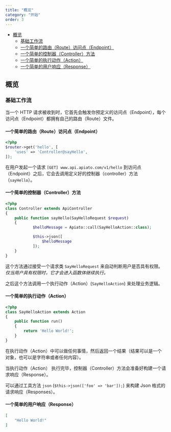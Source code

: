 ```yaml
---
title: "概览"
category: "开始"
order: 3
---
```


* [概览](#Quick-Overview)
  * [基础工作流](#basic-flow)
  * [一个简单的路由（Route）访问点（Endpoint）](#sample-route)
  * [一个简单的控制器（Controller）方法](#control-fun)
  * [一个简单的执行动作（Action）](#sample-action)
  * [一个简单的用户响应（Response）](#user-res)

<a name="Quick-Overview"></a>
## 概览

<a name="basic-flow"></a>
### 基础工作流

当一个 HTTP 请求被收到时，它首先会触发你预定义的访问点（Endpoint），每个访问点（Endpoint）都拥有自己的路由（Route）文件。

<a name="sample-route"></a>
#### 一个简单的路由（Route）访问点（Endpoint）

```php
<?php
$router->get('hello', [
    'uses' => 'Controller@sayHello',
]);
```

在用户发起一个请求 `[GET] www.api.apiato.com/v1/hello` 到访问点（Endpoint）之后，它会去调用定义好的控制器（controller）方法（`sayHello`）。

<a name="control-fun"></a>
#### 一个简单的控制器（Controller）方法

```php
<?php
class Controller extends ApiController
{
	public function sayHello(SayHelloRequest $request)
	{
            $helloMessage = Apiato::call(SayHelloAction::class);

            $this->json([
                $helloMessage
            ]);
	}
}
```

这个方法通过接受一个请求类 `SayHelloRequest` 来自动判断用户是否具有权限。
_仅当用户具有权限时，它才会进入函数体继续执行。_

之后这个方法调用一个执行动作（Action）(`SayHelloAction`) 来处理业务逻辑。

<a name="sample-action"></a>
#### 一个简单的执行动作（Action）

```php
<?php
class SayHelloAction extends Action
{
	public function run()
	{
	    return 'Hello World!';
	}
}
```

在执行动作（Action）中可以做任何事情，然后返回一个结果（结果可以是一个对象，也可以是字符串或者任何内容）。

当执行动作（Action） 执行完毕，控制器（Controller）方法会准备好构建一个请求响应（Response）。

可以通过工具方法 `json` (`$this->json(['foo' => 'bar']);`) 来构建 Json 格式的请求响应（Responses）。

<a name="user-res"></a>
#### 一个简单的用户响应（Response）

```json
[
    "Hello World!"
]
```
